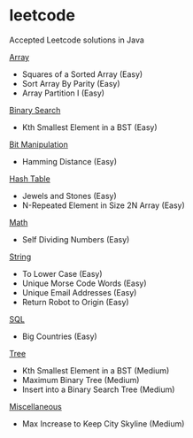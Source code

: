 
# leetcode
Accepted Leetcode solutions in Java

[Array](https://github.com/danicanacionales/leetcode/tree/master/problems/src/array)
	

 - Squares of a Sorted Array (Easy)
 - Sort Array By Parity (Easy)
 - Array Partition I (Easy)

[Binary Search](https://github.com/danicanacionales/leetcode/tree/master/problems/src/binary_search)
	

 - Kth Smallest Element in a BST (Easy)
 
 
[Bit Manipulation](https://github.com/danicanacionales/leetcode/tree/master/problems/src/bit_manipulation)
	

 - Hamming Distance (Easy)


[Hash Table](https://github.com/danicanacionales/leetcode/tree/master/problems/src/hashtable)
	

 - Jewels and Stones (Easy)
 - N-Repeated Element in Size 2N Array (Easy)
 
[Math](https://github.com/danicanacionales/leetcode/tree/master/problems/src/math)
	

 - Self Dividing Numbers (Easy)

[String](https://github.com/danicanacionales/leetcode/tree/master/problems/src/string)
	

 - To Lower Case (Easy) 	
 - Unique Morse Code Words (Easy) 	
 - Unique Email Addresses (Easy)
 - Return Robot to Origin (Easy)
 
[SQL](https://github.com/danicanacionales/leetcode/tree/master/problems/src/sql)
	

 - Big Countries (Easy)

[Tree](https://github.com/danicanacionales/leetcode/tree/master/problems/src/tree)
	

 - Kth Smallest Element in a BST (Medium) 
 - Maximum Binary Tree (Medium)
 - Insert into a Binary Search Tree (Medium)

[Miscellaneous](https://github.com/danicanacionales/leetcode/tree/master/problems/src/misc)

 - Max Increase to Keep City Skyline (Medium)
